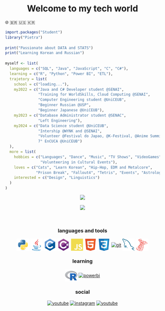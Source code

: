 <h1 align="center">Welcome to my tech world</h1>

🌐 :brazil: :us: :kr:

<div align="center">    

</div>

```r
import.packages("Student")
library("Pietra")

print("Passionate about DATA and STATS")
print("Learning Korean and Russian")

myself <- list(
  languages = c("SQL", "Java", "JavaScript", "C", "C#"),
  learning = c("R", "Python", "Power BI", "ETL"),
  trajetory = list(
    school = c("loading..."),
    my2022 = c("Java and C# Developer student @SENAI",
               "Training for WorldSkills, Cloud Computing @SENAI", 
               "Computer Engineering student @UniCEUB",
               "Beginner Russian @USP",
               "Beginner Japanese @UniCEUB"),
    my2023 = c("Database Administrator student @SENAC",
               "Left Engineering"),
    my2024 = c("Data Science student @UniCEUB",
               "Intership @WYNK and @SENAI",
               "Volunteer @Festival do Japao, @K-Festival, @Anime Summit,
               7° EnCUCA @UniCEUB")
  ),
  more = list(
    hobbies = c("Languages", "Dance", "Music", "TV Shows", "VideoGames",
                "Volunteering in Cultural Events"),
    loves = c("Cats", "Learn Korean", "Hip-Hop, EDM and Metalcore",
              "Prison Break", "Fallout4", "Tetris", "Events", "Astrology"),
    interested = c("Design", "Linguistics")
  )
)

```

<div align="center">
  <img height="48%" src="https://github-readme-stats.vercel.app/api/top-langs/?username=pietrapaz&layout=pie&langs_count=8&theme=highcontrast&size_weight=0.5&count_weight=0.5"/>
  <p align="center"><img src="https://github-readme-stats.vercel.app/api/wakatime?username=pietrapaz&theme=highcontrast"></p>
  
</div>
<div align="center"><br>
  <h3> languages and tools </h3>
  <a href="https://www.python.org" target="_blank" rel="noreferrer" style="outline: none;"> 
    <img align="center" alt="python" height="40" width="40" src="https://raw.githubusercontent.com/devicons/devicon/master/icons/python/python-original.svg"></a>
  <a href="https://www.java.com/pt-BR" target="_blank" rel="noreferrer" style="outline: none;">
    <img align="center" alt="java" height="40" width="40" src="https://raw.githubusercontent.com/devicons/devicon/master/icons/java/java-original.svg"></a>
  <a href="https://www.learn-c.org" target="_blank" rel="noreferrer" style="outline: none;">
    <img align="center" alt="c" height="40" width="40" src="https://raw.githubusercontent.com/devicons/devicon/master/icons/c/c-original.svg"></a>
  <a href="https://learn.microsoft.com/pt-br/dotnet/csharp/" target="_blank" rel="noreferrer" style="outline: none;">
    <img align="center" alt="csharp" height="40" width="40" src="https://raw.githubusercontent.com/devicons/devicon/master/icons/csharp/csharp-original.svg"></a>
  <a href="https://developer.mozilla.org/en-US/docs/Web/JavaScript" target="_blank" rel="noreferrer" style="outline: none;">
    <img align="center" alt="js" height="40" width="40" src="https://raw.githubusercontent.com/devicons/devicon/master/icons/javascript/javascript-plain.svg"></a>
  <a href="https://developer.mozilla.org/en-US/docs/Web/HTML" target="_blank" rel="noreferrer" style="outline: none;">
    <img align="center" alt="html" height="40" width="40" src="https://raw.githubusercontent.com/devicons/devicon/master/icons/html5/html5-original.svg"></a>
  <a href="https://developer.mozilla.org/en-US/docs/Web/CSS" target="_blank" rel="noreferrer" style="outline: none;">
    <img align="center" alt="css" height="40" width="40" src="https://raw.githubusercontent.com/devicons/devicon/master/icons/css3/css3-original.svg"></a>
  <a href="https://git-scm.com/" target="_blank" rel="noreferrer" style="outline: none;"> 
    <img align="center" alt="git" height="40" width="40" src="https://www.vectorlogo.zone/logos/git-scm/git-scm-icon.svg"></a>
  <a href="https://www.mysql.com/" target="_blank" rel="noreferrer" style="outline: none;"> 
    <img align="center" alt="mysql" height="40" width="40" src="https://raw.githubusercontent.com/devicons/devicon/master/icons/mysql/mysql-original.svg"></a>
  <a href="https://www.microsoft.com/en-us/sql-server" target="_blank" rel="noreferrer" style="outline: none;"> 
    <img align="center" alt="sqlserver" height="40" width="40" src="https://raw.githubusercontent.com/devicons/devicon/master/icons/microsoftsqlserver/microsoftsqlserver-plain.svg"></a>
</div>

<div align="center">
  <h3> learning </h3>
  <a href="https://www.r-project.org" target="_blank" rel="noreferrer" style="outline: none;">
    <img align="center" alt="r" height="40" width="40" src="https://raw.githubusercontent.com/devicons/devicon/master/icons/r/r-original.svg"></a>
  <a href="https://www.microsoft.com/en-us/power-platform/products/power-bi" target="_blank" rel="noreferrer" style="outline: none;"> 
  <img align="center" alt="powerbi" height="30" width="30" src="https://upload.wikimedia.org/wikipedia/commons/thumb/c/cf/New_Power_BI_Logo.svg/1200px-New_Power_BI_Logo.svg.png"></a>
</div>

<div align="center"> 
  <h3> social </h3>
  <a href="https://www.linkedin.com/in/pietrapaz/" target="_blank" rel="noreferrer" style="outline: none;">
    <img align="center" alt="youtube" height="30" width="30" src="https://cdn-icons-png.flaticon.com/512/174/174857.png"></a> 
  <a href="https://instagram.com/pietra_paz" target="_blank" rel="noreferrer" style="outline: none;">
    <img align="center" alt="instagram" height="30" width="30" src="https://raw.githubusercontent.com/rahuldkjain/github-profile-readme-generator/master/src/images/icons/Social/instagram.svg"></a>
  <a href="https://www.youtube.com/channel/UCHekKezp7pYrn5FIfoUWOXg" target="_blank" rel="noreferrer" style="outline: none;">
    <img align="center" alt="youtube" height="30" width="30" src="https://raw.githubusercontent.com/rahuldkjain/github-profile-readme-generator/master/src/images/icons/Social/youtube.svg"></a>
</div>

<!--- <h3 align="center">Connect with me:</h3> 

<img height="48%" src="https://github-readme-stats.vercel.app/api?username=pietrapaz&show_icons=true&theme=highcontrast&include_all_commits=true&count_private=true"/>
<img height="48%" src="https://github-readme-streak-stats.herokuapp.com/?user=pietrapaz&theme=highcontrast" />

##
<p align="center"> <a href="https://github.com/ryo-ma/github-profile-trophy"><img src="https://github-profile-trophy.vercel.app/?username=pietrapaz" alt="pietrapaz" /></a> </p>

<p align="center">
<a href="https://twitter.com/howanji" target="_blank" rel="noreferrer">
  <img align="center" src="https://raw.githubusercontent.com/rahuldkjain/github-profile-readme-generator/master/src/images/icons/Social/twitter.svg" alt="howanji" height="30" width="40" /></a>
<a href="https://stackoverflow.com/users/stackoverflow" target="_blank">
  <img align="center" src="https://raw.githubusercontent.com/rahuldkjain/github-profile-readme-generator/master/src/images/icons/Social/stack-overflow.svg" alt="stackoverflow" height="30" width="40" /></a>
<a href="https://codesandbox.com/codesandbox" target="_blank">
  <img align="center" src="https://raw.githubusercontent.com/rahuldkjain/github-profile-readme-generator/master/src/images/icons/Social/codesandbox.svg" alt="codesandbox" height="30" width="40" /></a>
<a href="https://kaggle.com/kaggle" target="_blank">
  <img align="center" src="https://raw.githubusercontent.com/rahuldkjain/github-profile-readme-generator/master/src/images/icons/Social/kaggle.svg" alt="kaggle" height="30" width="40" /></a>
<a href="https://medium.com/@medium" target="_blank">
  <img align="center" src="https://raw.githubusercontent.com/rahuldkjain/github-profile-readme-generator/master/src/images/icons/Social/medium.svg" alt="@medium" height="30" width="40" /></a>
<a href="https://www.codechef.com/users/codechef" target="_blank">
  <img align="center" src="https://cdn.jsdelivr.net/npm/simple-icons@3.1.0/icons/codechef.svg" alt="codechef" height="30" width="40" /></a>
<a href="https://www.hackerrank.com/hackerrank" target="_blank">
  <img align="center" src="https://raw.githubusercontent.com/rahuldkjain/github-profile-readme-generator/master/src/images/icons/Social/hackerrank.svg" alt="hackerrank" height="30" width="40" /></a>
</p>

hobbies: linguistica, estatistica, matematica, voluntariado em eventos, idiomas, dança, pintura, jogos de tabuleiro, videogame, series/filmes, sair com os amigos, gatos, astrologia, tarot, sudoku, tetris, paciencia
